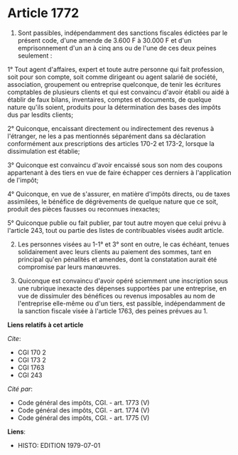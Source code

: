# Article 1772

1. Sont passibles, indépendamment des sanctions fiscales édictées par le présent code, d'une amende de 3.600 F à 30.000 F et
d'un emprisonnement d'un an à cinq ans ou de l'une de ces deux peines seulement :

1° Tout agent d'affaires, expert et toute autre personne qui fait profession, soit pour son compte, soit comme dirigeant ou
agent salarié de société, association, groupement ou entreprise quelconque, de tenir les écritures comptables de plusieurs
clients et qui est convaincu d'avoir établi ou aidé à établir de faux bilans, inventaires, comptes et documents, de quelque
nature qu'ils soient, produits pour la détermination des bases des impôts dus par lesdits clients;

2° Quiconque, encaissant directement ou indirectement des revenus à l'étranger, ne les a pas mentionnés séparément dans sa
déclaration conformément aux prescriptions des articles 170-2 et 173-2, lorsque la dissimulation est établie;

3° Quiconque est convaincu d'avoir encaissé sous son nom des coupons appartenant à des tiers en vue de faire échapper ces
derniers à l'application de l'impôt;

4° Quiconque, en vue de s'assurer, en matière d'impôts directs, ou de taxes assimilées, le bénéfice de dégrèvements de
quelque nature que ce soit, produit des pièces fausses ou reconnues inexactes;

5° Quiconque publie ou fait publier, par tout autre moyen que celui prévu à l'article 243, tout ou partie des listes de
contribuables visées audit article.

2. Les personnes visées au 1-1° et 3° sont en outre, le cas échéant, tenues solidairement avec leurs clients au paiement des
sommes, tant en principal qu'en pénalités et amendes, dont la constatation aurait été compromise par leurs manœuvres.

3. Quiconque est convaincu d'avoir opéré sciemment une inscription sous une rubrique inexacte des dépenses supportées par une
entreprise, en vue de dissimuler des bénéfices ou revenus imposables au nom de l'entreprise elle-même ou d'un tiers, est
passible, indépendamment de la sanction fiscale visée à l'article 1763, des peines prévues au 1.

**Liens relatifs à cet article**

_Cite_:

  - CGI 170 2
  - CGI 173 2
  - CGI 1763
  - CGI 243

_Cité par_:

  - Code général des impôts, CGI. - art. 1773 (V)
  - Code général des impôts, CGI. - art. 1774 (V)
  - Code général des impôts, CGI. - art. 1775 (V)

**Liens**:

  - HISTO: EDITION 1979-07-01
